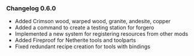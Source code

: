 ### Changelog 0.6.0

* Added Crimson wood, warped wood, granite, andesite, copper
* Added a command to create a testing station for forgero
* Implemented a new system for registering resources from other mods
* Added Fireproof for Netherite tools and toolparts
* Fixed redundant recipe creation for tools with bindings